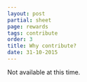 ```yaml
---
layout: post
partial: sheet
page: rewards
tags: contribute
order: 3
title: Why contribute?
date: 31-10-2015
---
```

Not available at this time.